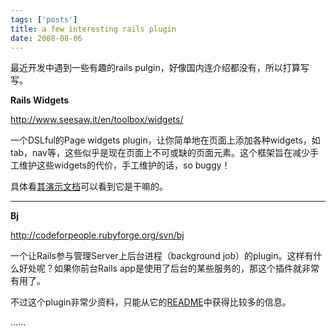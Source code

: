 ```yaml
--- 
tags: ['posts']
title: a few interesting rails plugin
date: 2008-08-06
---
```

最近开发中遇到一些有趣的rails pulgin，好像国内连介绍都没有，所以打算写写。

<strong>Rails Widgets</strong>

<http://www.seesaw.it/en/toolbox/widgets/>

一个DSLful的Page widgets plugin，让你简单地在页面上添加各种widgets，如tab，nav等，这些似乎是现在页面上不可或缺的页面元素。这个框架旨在减少手工维护这些widgets的代价，手工维护的话，so buggy！

具体看<a href="http://www.slideshare.net/paolo.dona/rails-widgets-by-paolo-dona-at-railstoitaly">其演示文档</a>可以看到它是干嘛的。

- - -

<strong>Bj</strong>

http://codeforpeople.rubyforge.org/svn/bj

一个让Rails参与管理Server上后台进程（background job）的plugin。这样有什么好处呢？如果你前台Rails app是使用了后台的某些服务的，那这个插件就非常有用了。

不过这个plugin非常少资料，只能从它的<a href="http://codeforpeople.rubyforge.org/svn/bj/trunk/README">README</a>中获得比较多的信息。

......
